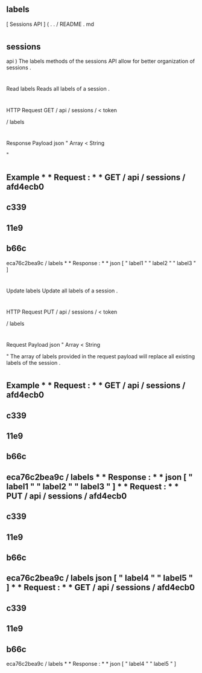 #
labels
-
[
Sessions
API
]
(
.
.
/
README
.
md
#
sessions
-
api
)
The
labels
methods
of
the
sessions
API
allow
for
better
organization
of
sessions
.
#
#
Read
labels
Reads
all
labels
of
a
session
.
#
#
#
HTTP
Request
GET
/
api
/
sessions
/
<
token
>
/
labels
#
#
#
Response
Payload
json
"
Array
<
String
>
"
#
#
#
#
Example
*
*
Request
:
*
*
GET
/
api
/
sessions
/
afd4ecb0
-
c339
-
11e9
-
b66c
-
eca76c2bea9c
/
labels
*
*
Response
:
*
*
json
[
"
label1
"
"
label2
"
"
label3
"
]
#
#
Update
labels
Update
all
labels
of
a
session
.
#
#
#
HTTP
Request
PUT
/
api
/
sessions
/
<
token
>
/
labels
#
#
#
Request
Payload
json
"
Array
<
String
>
"
The
array
of
labels
provided
in
the
request
payload
will
replace
all
existing
labels
of
the
session
.
#
#
#
#
Example
*
*
Request
:
*
*
GET
/
api
/
sessions
/
afd4ecb0
-
c339
-
11e9
-
b66c
-
eca76c2bea9c
/
labels
*
*
Response
:
*
*
json
[
"
label1
"
"
label2
"
"
label3
"
]
*
*
Request
:
*
*
PUT
/
api
/
sessions
/
afd4ecb0
-
c339
-
11e9
-
b66c
-
eca76c2bea9c
/
labels
json
[
"
label4
"
"
label5
"
]
*
*
Request
:
*
*
GET
/
api
/
sessions
/
afd4ecb0
-
c339
-
11e9
-
b66c
-
eca76c2bea9c
/
labels
*
*
Response
:
*
*
json
[
"
label4
"
"
label5
"
]
